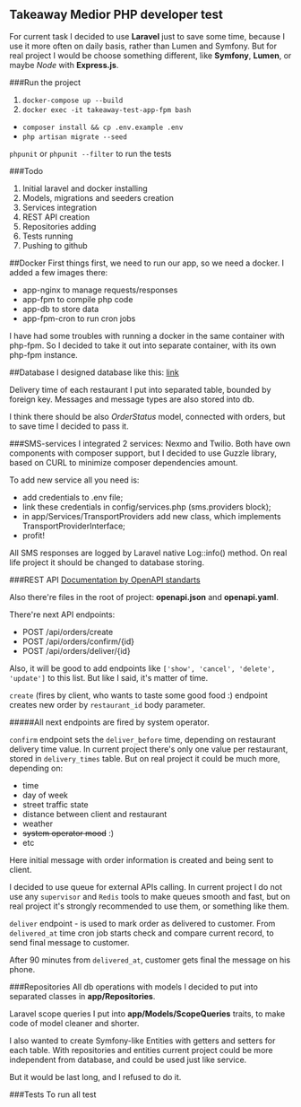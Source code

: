 ## Takeaway Medior PHP developer test

For current task I decided to use **Laravel** just to save some time, because I use it more often on daily basis, 
rather than Lumen and Symfony. But for real project I would be choose something different, like **Symfony**, **Lumen**, or maybe *Node* with **Express.js**. 

###Run the project
1. `docker-compose up --build`
2. `docker exec -it takeaway-test-app-fpm bash`
 - `composer install && cp .env.example .env`
 - `php artisan migrate --seed`

`phpunit` or `phpunit --filter` to run the tests

###Todo

1. Initial laravel and docker installing
2. Models, migrations and seeders creation
3. Services integration
4. REST API creation
5. Repositories adding
6. Tests running
7. Pushing to github

##Docker
First things first, we need to run our app, so we need a docker.
I added a few images there:
- app-nginx to manage requests/responses
- app-fpm to compile php code
- app-db to store data
- app-fpm-cron to run cron jobs

I have had some troubles with running a docker in the same container with php-fpm.
So I decided to take it out into separate container, with its own php-fpm instance.

##Database
I designed database like this:
[link](https://dbdiagram.io/d/5decf22cedf08a25543ed685)

Delivery time of each restaurant I put into separated table, bounded by foreign key.
Messages and message types are also stored into db.


I think there should be also *OrderStatus* model, connected with orders,
but to save time I decided to pass it.


###SMS-services
I integrated 2 services: Nexmo and Twilio.
Both have own components with composer support, but I decided to use Guzzle library, based on CURL to minimize composer dependencies amount.

To add new service all you need is:
 - add credentials to .env file;
 - link these credentials in config/services.php (sms.providers block);
 - in app/Services/TransportProviders add new class, which implements TransportProviderInterface;
 - profit!
 
All SMS responses are logged by Laravel native Log::info() method. On real life project it should be changed to database storing.

###REST API
[Documentation by OpenAPI standarts](https://app.swaggerhub.com/apis/tomatov.net/TakeawayTestAPI/1.0.0?loggedInWithGitHub=true)

Also there're files in the root of project: **openapi.json** and **openapi.yaml**.


There're next API endpoints:
- POST /api/orders/create
- POST /api/orders/confirm/{id} 
- POST /api/orders/deliver/{id}

Also, it will be good to add endpoints like ```['show', 'cancel', 'delete', 'update']``` to this list.
But like I said, it's matter of time.

`create` (fires by client, who wants to taste some good food :) endpoint creates new order by `restaurant_id` body parameter.


#####All next endpoints are fired by system operator.

`confirm` endpoint sets the `deliver_before` time, depending on restaurant delivery time value.
In current project there's only one value per restaurant, stored in `delivery_times` table.
But on real project it could be much more, depending on:
- time
- day of week
- street traffic state
- distance between client and restaurant
- weather 
- ~~system operator mood~~ :)
- etc

Here initial message with order information is created and being sent to client.

I decided to use queue for external APIs calling. In current project I do not use any `supervisor` and `Redis` tools to
make queues smooth and fast, but on real project it's strongly recommended to use them, or something like them.


`deliver` endpoint - is used to mark order as delivered to customer. From `delivered_at` time 
cron job starts check and compare current record, to send final message to customer.
 
 
After 90 minutes from `delivered_at`, customer gets final the message on his phone.


###Repositories
All db operations with models I decided to put into separated classes in **app/Repositories**.

Laravel scope queries I put into **app/Models/ScopeQueries** traits, to make code of model cleaner and shorter.

I also wanted to create Symfony-like Entities with getters and setters for each table.
With repositories and entities current project could be more independent from database, and could be used just like service.

But it would be last long, and I refused to do it.

###Tests
To run all test



 


 



